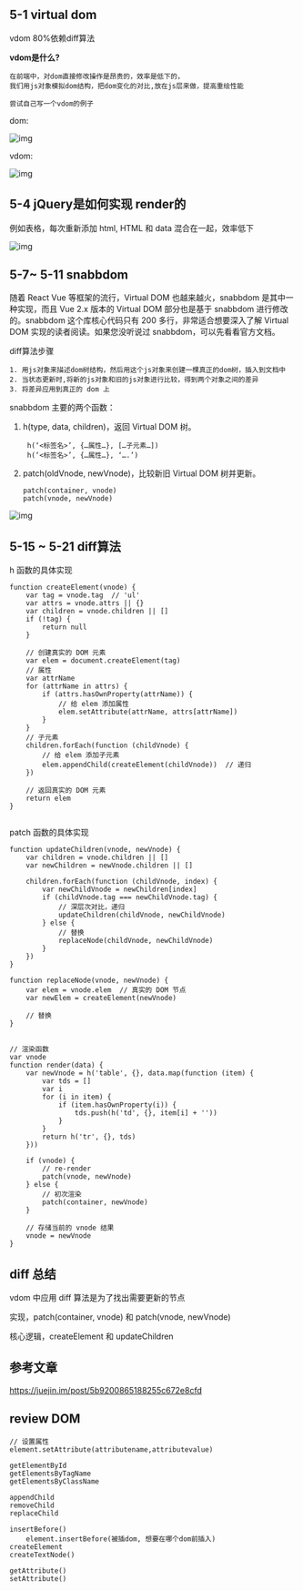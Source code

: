 ## 5-1 virtual dom


vdom  80%依赖diff算法

<b>vdom是什么?</b>

	在前端中，对dom直接修改操作是昂贵的，效率是低下的，
	我们用js对象模拟dom结构，把dom变化的对比,放在js层来做，提高重绘性能
	
	尝试自己写一个vdom的例子

dom:  

![img](https://github.com/shipskunkun/interview-tips2/blob/master/images/2.png)



vdom:


![img](https://github.com/shipskunkun/interview-tips2/blob/master/images/3.png)


## 5-4 jQuery是如何实现 render的

例如表格，每次重新添加 html, HTML 和 data 混合在一起，效率低下


![img](https://github.com/shipskunkun/interview-tips2/blob/master/images/4.png)






## 5-7~ 5-11 snabbdom

随着 React Vue 等框架的流行，Virtual DOM 也越来越火，snabbdom 是其中一种实现，而且 Vue 2.x 版本的 Virtual DOM 部分也是基于 snabbdom 进行修改的。snabbdom 这个库核心代码只有 200 多行，非常适合想要深入了解 Virtual DOM 实现的读者阅读。如果您没听说过 snabbdom，可以先看看官方文档。



diff算法步骤

	1. 用js对象来描述dom树结构，然后用这个js对象来创建一棵真正的dom树，插入到文档中
	2. 当状态更新时,将新的js对象和旧的js对象进行比较，得到两个对象之间的差异
	3. 将差异应用到真正的 dom 上

	
snabbdom 主要的两个函数：

1. h(type, data, children)，返回 Virtual DOM 树。   

		h(‘<标签名>’, {…属性…}, […子元素…])
		h(‘<标签名>’, {…属性…}, ‘….’)  
2.  patch(oldVnode, newVnode)，比较新旧 Virtual DOM 树并更新。

		patch(container, vnode) 
		patch(vnode, newVnode) 

   

![img](https://github.com/shipskunkun/interview-tips2/blob/master/images/5.png)




## 5-15 ~ 5-21  diff算法


h 函数的具体实现

```
function createElement(vnode) {
    var tag = vnode.tag  // 'ul'
    var attrs = vnode.attrs || {}
    var children = vnode.children || []
    if (!tag) {
        return null
    }

    // 创建真实的 DOM 元素
    var elem = document.createElement(tag)
    // 属性
    var attrName
    for (attrName in attrs) {
        if (attrs.hasOwnProperty(attrName)) {
            // 给 elem 添加属性
            elem.setAttribute(attrName, attrs[attrName])
        }
    }
    // 子元素
    children.forEach(function (childVnode) {
        // 给 elem 添加子元素
        elem.appendChild(createElement(childVnode))  // 递归
    })

    // 返回真实的 DOM 元素
    return elem
}


```


patch 函数的具体实现


```
function updateChildren(vnode, newVnode) {
    var children = vnode.children || []
    var newChildren = newVnode.children || []

    children.forEach(function (childVnode, index) {
        var newChildVnode = newChildren[index]
        if (childVnode.tag === newChildVnode.tag) {
            // 深层次对比，递归
            updateChildren(childVnode, newChildVnode)
        } else {
            // 替换
            replaceNode(childVnode, newChildVnode)
        }
    })
}

function replaceNode(vnode, newVnode) {
    var elem = vnode.elem  // 真实的 DOM 节点
    var newElem = createElement(newVnode)

    // 替换
}

```


```

// 渲染函数
var vnode
function render(data) {
    var newVnode = h('table', {}, data.map(function (item) {
        var tds = []
        var i
        for (i in item) {
            if (item.hasOwnProperty(i)) {
                tds.push(h('td', {}, item[i] + ''))
            }
        }
        return h('tr', {}, tds)
    }))

    if (vnode) {
        // re-render
        patch(vnode, newVnode)
    } else {
        // 初次渲染
        patch(container, newVnode)
    }

    // 存储当前的 vnode 结果
    vnode = newVnode
}
```



## diff 总结

vdom 中应用 diff 算法是为了找出需要更新的节点  

实现，patch(container, vnode) 和 patch(vnode, newVnode)

核心逻辑，createElement 和 updateChildren


## 参考文章

https://juejin.im/post/5b9200865188255c672e8cfd

## review  DOM 

```
// 设置属性
element.setAttribute(attributename,attributevalue)

getElementById
getElementsByTagName
getElementsByClassName

appendChild
removeChild
replaceChild

insertBefore()
	element.insertBefore(被插dom, 想要在哪个dom前插入)
createElement
createTextNode()

getAttribute()
setAttribute()

```










